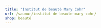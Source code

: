 ```yaml
---
title: "Institut de beauté Mary Cohr"
url: /saumur/institut-de-beaute-mary-cohr/
shop: beauté
---
```

